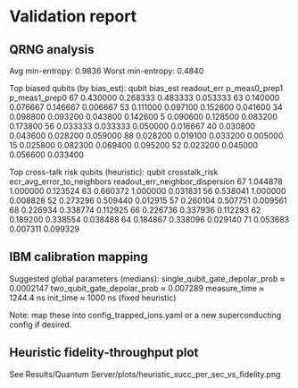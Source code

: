 # Validation report

## QRNG analysis

Avg min-entropy: 0.9836
Worst min-entropy: 0.4840

Top biased qubits (by bias_est):
 qubit  bias_est  readout_err  p_meas0_prep1  p_meas1_prep0
    67  0.430000     0.268333       0.483333       0.053333
    63  0.140000     0.076667       0.146667       0.006667
    53  0.111000     0.097100       0.152600       0.041600
    34  0.098800     0.093200       0.043800       0.142600
     5  0.090600     0.128500       0.083200       0.173800
    56  0.033333     0.033333       0.050000       0.016667
    40  0.030800     0.043600       0.028200       0.059000
    88  0.028200     0.019100       0.033200       0.005000
    15  0.025800     0.082300       0.069400       0.095200
    52  0.023200     0.045000       0.056600       0.033400

Top cross-talk risk qubits (heuristic):
 qubit  crosstalk_risk  ecr_avg_error_to_neighbors  readout_err_neighbor_dispersion
    67        1.044878                    1.000000                         0.123524
    63        0.660372                    1.000000                         0.031831
    56        0.538041                    1.000000                         0.008828
    52        0.273296                    0.509440                         0.012915
    57        0.260104                    0.507751                         0.009561
    68        0.226934                    0.338774                         0.112925
    66        0.226736                    0.337936                         0.112293
    62        0.189200                    0.338554                         0.038488
    64        0.184867                    0.338096                         0.029140
    71        0.053683                    0.007311                         0.099329

## IBM calibration mapping

Suggested global parameters (medians):
  single_qubit_gate_depolar_prob ≈ 0.0002147
  two_qubit_gate_depolar_prob ≈ 0.007289
  measure_time ≈ 1244.4 ns
  init_time ≈ 1000 ns (fixed heuristic)

Note: map these into config_trapped_ions.yaml or a new superconducting config if desired.

## Heuristic fidelity-throughput plot

See Results/Quantum Server/plots/heuristic_succ_per_sec_vs_fidelity.png
